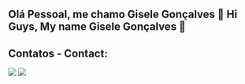 ## Olá Pessoal, me chamo Gisele Gonçalves 👋 Hi Guys, My name Gisele Gonçalves 👋

<!--
**gzenha/gzenha** is a ✨ _special_ ✨ repository because its `README.md` (this file) appears on your GitHub profile.

- 👩‍🎓 I graduated in: System for web, Post-Graduate: QA and software testing and Software Engineering with Emphasis on Quality and Software Testing
- 👩‍🎓 Sou Formada em: Sistema para web, Pós-Graduada: QA e teste de software e Engenharia de Software com Ênfase em Qualidade e Teste de Software
- 🔭 I’m currently working on ... I'm QA Engineer in Sidia
- 🔭 Atualmente estou trabalhando em ... Sou QA Engineer na Sidia
- 🌱 I’m currently learning ... Roboot, Cypress, Playwright, Codeceptjs, Appium and others..
- 🌱 Atualmente estou aprendendo .... Roboot, Cypress, Playwright, Codeceptjs, Appium entre outros..
- ⚡ Fun fact: ... Love street racing, understand a little about air miles
- ⚡ Curiosidades: ... Amo corrida de rua, entendo um pouco sobre milhas milhas aéreas
-->

## Contatos - Contact:
<div>
  <a href = "mailto:giselepgoncalves@gmail.com"><img loading="lazy" src="https://img.shields.io/badge/Gmail-D14836?style=for-the-badge&logo=gmail&logoColor=white" target="_blank"></a>
<a href="https://www.linkedin.com/in/gzenha/" target="_blank"><img loading="lazy" src="https://img.shields.io/badge/-LinkedIn-%230077B5?style=for-the-badge&logo=linkedin&logoColor=white" target="_blank"></a> 
</div>

